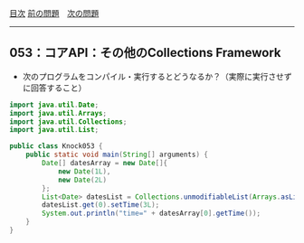 [目次](../toc.md)
[前の問題](../052/README.md)　[次の問題](../054/README.md)


***
## 053：コアAPI：その他のCollections Framework
* 次のプログラムをコンパイル・実行するとどうなるか？（実際に実行させずに回答すること）

```java
import java.util.Date;
import java.util.Arrays;
import java.util.Collections;
import java.util.List;

public class Knock053 {
    public static void main(String[] arguments) {
        Date[] datesArray = new Date[]{
            new Date(1L),
            new Date(2L)
        };
        List<Date> datesList = Collections.unmodifiableList(Arrays.asList(datesArray));
        datesList.get(0).setTime(3L);
        System.out.println("time=" + datesArray[0].getTime());
    }
}
```

